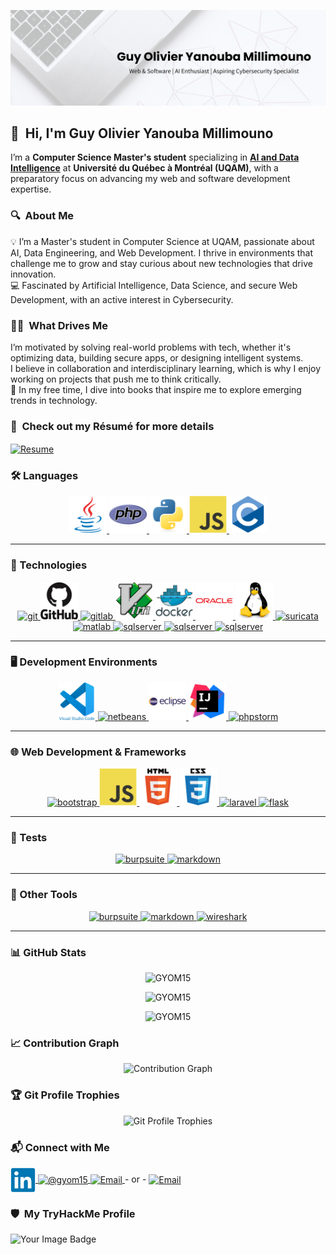 ![Guy Olivier Yanouba Millimouno Banner](https://github.com/GYOM15/GYOM15/blob/main/banner.png)

## 👋 &nbsp;Hi, I'm Guy Olivier Yanouba Millimouno
I’m a **Computer Science Master's student** specializing in [**AI and Data Intelligence**](https://etudier.uqam.ca/programme?code=1919) at **Université du Québec à Montréal (UQAM)**, with a preparatory focus on advancing my web and software development expertise.


### 🔍 &nbsp;About Me

💡 I’m a Master's student in Computer Science at UQAM, passionate about AI, Data Engineering, and Web Development.
I thrive in environments that challenge me to grow and stay curious about new technologies that drive innovation.  
💻 Fascinated by Artificial Intelligence, Data Science, and secure Web Development, with an active interest in Cybersecurity. 

### 🧑‍💻 &nbsp;What Drives Me
I’m motivated by solving real-world problems with tech, whether it's optimizing data, building secure apps, or designing intelligent systems.  
I believe in collaboration and interdisciplinary learning, which is why I enjoy working on projects that push me to think critically.  
📘 In my free time, I dive into books that inspire me to explore emerging trends in technology.
### 📄 &nbsp;Check out my Résumé for more details
<a href="https://gyom-tech.com">
    <img align="center" src="https://img.shields.io/badge/Resume-Download-blue?style=for-the-badge" alt="Resume" height="40" />
</a>

### 🛠️ Languages
<p align="center">
  <a href="https://www.java.com" target="_blank" rel="noreferrer"> 
    <img src="https://raw.githubusercontent.com/devicons/devicon/master/icons/java/java-original.svg" alt="java" width="60" height="60"/> 
  </a> 
  <a href="https://www.php.net/" target="_blank" rel="noreferrer"> 
    <img src="https://raw.githubusercontent.com/devicons/devicon/master/icons/php/php-original.svg" alt="php" width="60" height="60"/> 
  </a> 
  <a href="https://www.python.org" target="_blank" rel="noreferrer"> 
    <img src="https://raw.githubusercontent.com/devicons/devicon/master/icons/python/python-original.svg" alt="python" width="60" height="60"/> 
  </a> 
  <a href="https://developer.mozilla.org/en-US/docs/Web/JavaScript" target="_blank" rel="noreferrer"> 
    <img src="https://raw.githubusercontent.com/devicons/devicon/master/icons/javascript/javascript-original.svg" alt="javascript" width="60" height="60"/> 
  </a> 
  <a href="https://www.cprogramming.com/" target="_blank" rel="noreferrer"> 
    <img src="https://raw.githubusercontent.com/devicons/devicon/master/icons/c/c-original.svg" alt="c" width="60" height="60"/> 
  </a> 
</p>

---

### 🔧 Technologies
<p align="center">
  <a href="https://git-scm.com/" target="_blank" rel="noreferrer"> 
    <img src="https://www.vectorlogo.zone/logos/git-scm/git-scm-icon.svg" alt="git" width="60" height="60"/> 
  </a> 
  <a href="https://github.com/" target="_blank" rel="noreferrer"> 
    <img src="https://raw.githubusercontent.com/devicons/devicon/master/icons/github/github-original-wordmark.svg" alt="github" width="60" height="60"/> 
  </a> 
  <a href="https://about.gitlab.com/" target="_blank" rel="noreferrer"> 
    <img src="https://www.vectorlogo.zone/logos/gitlab/gitlab-icon.svg" alt="gitlab" width="60" height="60"/> 
  </a> 
  <a href="https://www.vim.org/" target="_blank" rel="noreferrer"> 
    <img src="https://raw.githubusercontent.com/devicons/devicon/master/icons/vim/vim-original.svg" alt="vim" width="60" height="60"/> 
  </a> 
  <a href="https://www.docker.com/" target="_blank" rel="noreferrer"> 
    <img src="https://raw.githubusercontent.com/devicons/devicon/master/icons/docker/docker-original-wordmark.svg" alt="docker" width="60" height="60"/> 
  </a> 
  <a href="https://www.oracle.com/database/technologies/" target="_blank" rel="noreferrer"> 
    <img src="https://raw.githubusercontent.com/devicons/devicon/master/icons/oracle/oracle-original.svg" alt="oracle" width="60" height="60"/> 
  </a> 
  <a href="https://www.linux.org/" target="_blank" rel="noreferrer"> 
    <img src="https://raw.githubusercontent.com/devicons/devicon/master/icons/linux/linux-original.svg" alt="linux" width="60" height="60"/> 
  </a> 
  <a href="https://suricata.io/" target="_blank" rel="noreferrer"> 
    <img src="https://suricata.io/wp-content/uploads/2023/09/Logo-Suricata-vert-whitetype-R.png" alt="suricata" width="60" height="60"/> 
  </a> 
  <a href="https://www.mathworks.com/products/matlab.html" target="_blank" rel="noreferrer"> 
    <img src="https://upload.wikimedia.org/wikipedia/commons/2/21/Matlab_Logo.png" alt="matlab" width="60" height="60"/> 
  </a> 
  <a href="https://www.microsoft.com/en-us/sql-server/" target="_blank" rel="noreferrer"> 
    <img src="https://www.svgrepo.com/show/303229/microsoft-sql-server-logo.svg" alt="sqlserver" width="60" height="60"/> 
  </a> 
  <a href="https://httpd.apache.org/" target="_blank" rel="noreferrer"> 
    <img src="https://miro.medium.com/v2/resize:fit:4096/1*6rDcIgFJQldloIERiUSmzw.png" alt="sqlserver" width="70" height="70"/> 
  </a> 
  <a href="https://pytorch.org/" target="_blank" rel="noreferrer"> 
    <img src="https://pytorch.org/assets/images/logo-icon.svg" alt="sqlserver" width="60" height="60"/> 
  </a>
</p>

---

### 🖥️ Development Environments
<p align="center">
  <a href="https://code.visualstudio.com/" target="_blank" rel="noreferrer"> 
    <img src="https://raw.githubusercontent.com/devicons/devicon/master/icons/vscode/vscode-original-wordmark.svg" alt="vscode" width="60" height="60"/> 
  </a> 
  <a href="https://netbeans.apache.org/" target="_blank" rel="noreferrer"> 
    <img src="https://netbeans.apache.org/_/images/apache-netbeans.svg" alt="netbeans" width="60" height="60"/> 
  </a> 
  <a href="https://www.eclipse.org/" target="_blank" rel="noreferrer"> 
    <img src="https://raw.githubusercontent.com/devicons/devicon/master/icons/eclipse/eclipse-original-wordmark.svg" alt="eclipse" width="60" height="60"/> 
  </a> 
  <a href="https://www.jetbrains.com/idea/" target="_blank" rel="noreferrer"> 
    <img src="https://raw.githubusercontent.com/devicons/devicon/master/icons/intellij/intellij-original.svg" alt="intellij" width="60" height="60"/> 
  </a> 
  <a href="https://www.jetbrains.com/phpstorm/" target="_blank" rel="noreferrer"> 
    <img src="https://static-00.iconduck.com/assets.00/phpstorm-icon-512x506-d6yogswx.png" alt="phpstorm" width="60" height="60"/> 
  </a> 
</p>

---

### 🌐 Web Development & Frameworks
<p align="center">
  <a href="https://getbootstrap.com" target="_blank" rel="noreferrer"> 
    <img src="https://getbootstrap.com/docs/5.3/assets/brand/bootstrap-logo-shadow.png" alt="bootstrap" width="60" height="60"/> 
  </a> 
  <a href="https://developer.mozilla.org/en-US/docs/Web/JavaScript" target="_blank" rel="noreferrer"> 
    <img src="https://raw.githubusercontent.com/devicons/devicon/master/icons/javascript/javascript-original.svg" alt="javascript" width="60" height="60"/> 
  </a> 
  <a href="https://developer.mozilla.org/en-US/docs/Web/HTML" target="_blank" rel="noreferrer"> 
    <img src="https://raw.githubusercontent.com/devicons/devicon/master/icons/html5/html5-original-wordmark.svg" alt="html5" width="60" height="60"/> 
  </a> 
  <a href="https://developer.mozilla.org/en-US/docs/Web/CSS" target="_blank" rel="noreferrer"> 
    <img src="https://raw.githubusercontent.com/devicons/devicon/master/icons/css3/css3-original-wordmark.svg" alt="css3" width="60" height="60"/> 
  </a> 
  <a href="https://laravel.com/" target="_blank" rel="noreferrer"> 
    <img src="https://laravel.com/img/logomark.min.svg" alt="laravel" width="60" height="60"/> 
  </a> 
  <a href="https://flask.palletsprojects.com/" target="_blank" rel="noreferrer"> 
    <img src="https://www.kindpng.com/picc/m/188-1882559_python-flask-hd-png-download.png" alt="flask" width="60" height="60"/> 
  </a> 
</p>

---

### 📑 Tests
<p align="center">
  <a href="https://junit.org/junit5" target="_blank" rel="noreferrer"> 
    <img src="https://junit.org/junit5/assets/img/junit5-logo.png" alt="burpsuite" width="60" height="60"/> 
  </a> 
  <a href="https://phpunit.de/index.html" target="_blank" rel="noreferrer"> 
    <img src="https://phpunit.de/img/phpunit.svg" alt="markdown" width="60" height="60"/> 
  </a> 
</p>

---

### 📑 Other Tools
<p align="center">
  <a href="https://portswigger.net/burp" target="_blank" rel="noreferrer"> 
    <img src="https://portswigger.net/content/images/logos/burpsuite-twittercard.png" alt="burpsuite" width="60" height="60"/> 
  </a> 
  <a href="https://www.markdownguide.org/" target="_blank" rel="noreferrer"> 
    <img src="https://static-00.iconduck.com/assets.00/markdown-icon-1024x731-cl4c5213.png" alt="markdown" width="60" height="60"/> 
  </a> 
  <a href="https://www.wireshark.org/" target="_blank" rel="noreferrer"> 
    <img src="https://www.wireshark.org/assets/img/wireshark-logo-light.png" alt="wireshark" width="60" height="60"/> 
  </a> 
</p>

---

### 📊 GitHub Stats
<p align="center">
  <img src="https://github-readme-stats.vercel.app/api?username=GYOM15&show_icons=true&locale=en&theme=radical" alt="GYOM15" />
</p>
<p align="center">
  <img src="https://github-readme-streak-stats.herokuapp.com/?user=GYOM15&theme=radical" alt="GYOM15" />
</p>
<p align="center">
  <img src="https://github-readme-stats.vercel.app/api/top-langs?username=GYOM15&show_icons=true&locale=en&layout=compact&theme=radical" alt="GYOM15" />
</p>

### 📈 Contribution Graph
<p align="center">
  <img src="https://github-readme-activity-graph.vercel.app/graph?username=GYOM15&theme=chartreuse-dark&hide_border=true" alt="Contribution Graph" />
</p>

### 🏆 Git Profile Trophies
<p align="center"><img src="https://github-profile-trophy.vercel.app/?username=GYOM15&theme=juicyfresh&no-bg=true&count_private=true" alt="Git Profile Trophies" /></p>

### 📬 Connect with Me
<p>
  <a href="https://linkedin.com/in/gyom15" target="blank">
    <img align="center" src="https://raw.githubusercontent.com/devicons/devicon/master/icons/linkedin/linkedin-original.svg" alt="gyom15" height="40" width="40" />
  </a>
  <a href="https://hashnode.com/@gyom15" target="blank">
    <img align="center" src="https://raw.githubusercontent.com/rahuldkjain/github-profile-readme-generator/master/src/images/icons/Social/hashnode.svg" alt="@gyom15" height="40" width="40" />
  </a>
  <a href="mailto:millimounou.guy_olivier_yanouba@courrier.uqam.ca">
    <img align="center" src="https://img.shields.io/badge/Email-Contact-blue?style=for-the-badge&logo=gmail" alt="Email" height="40" />
  </a> - or -
  <a href="mailto:gyom.tech@gmail.com">
    <img align="center" src="https://img.shields.io/badge/Email-Contact-blue?style=for-the-badge&logo=gmail" alt="Email" height="40" />
  </a>
</p>

### 🛡️ &nbsp;My TryHackMe Profile
<img src="https://tryhackme-badges.s3.amazonaws.com/Psr0.png" alt="Your Image Badge" />
